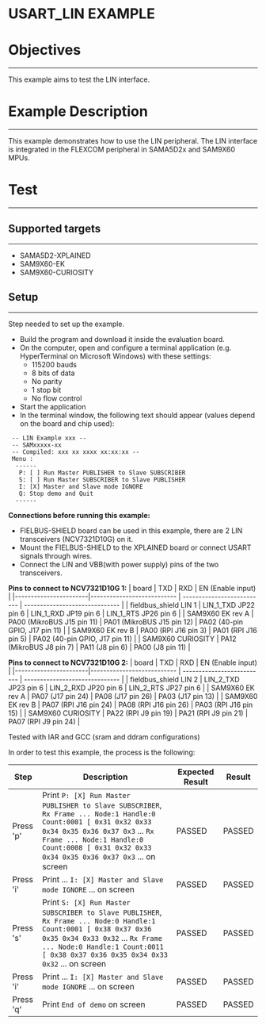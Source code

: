 USART_LIN EXAMPLE
============

# Objectives
------------
This example aims to test the LIN interface.

# Example Description
---------------------
This example demonstrates how to use the LIN peripheral.
The LIN interface is integrated in the FLEXCOM peripheral in SAMA5D2x and SAM9X60 MPUs.

# Test
------
## Supported targets
--------------------
* SAMA5D2-XPLAINED
* SAM9X60-EK
* SAM9X60-CURIOSITY

## Setup
--------
Step needed to set up the example.

* Build the program and download it inside the evaluation board.
* On the computer, open and configure a terminal application (e.g. HyperTerminal
 on Microsoft Windows) with these settings:
	- 115200 bauds
	- 8 bits of data
	- No parity
	- 1 stop bit
	- No flow control
* Start the application
* In the terminal window, the following text should appear (values depend on the
 board and chip used):
```
 -- LIN Example xxx --
 -- SAMxxxxx-xx
 -- Compiled: xxx xx xxxx xx:xx:xx --
 Menu :
  ------
   P: [ ] Run Master PUBLISHER to Slave SUBSCRIBER
   S: [ ] Run Master SUBSCRIBER to Slave PUBLISHER
   I: [X] Master and Slave mode IGNORE
   Q: Stop demo and Quit
  ------
```

__Connections before running this example:__
- FIELBUS-SHIELD board can be used in this example, there are 2 LIN transceivers (NCV7321D10G) on it.
- Mount the FIELBUS-SHIELD to the XPLAINED board or connect USART signals through wires.
- Connect the LIN and VBB(with power supply) pins of the two transceivers.

__Pins to connect to NCV7321D10G 1:__
|       board           | TXD                        | RXD                        | EN (Enable input)              |
|-----------------------|--------------------------- | -------------------------- | ------------------------------ |
| fieldbus_shield LIN 1 | LIN_1_TXD   JP22 pin 6     | LIN_1_RXD   JP19 pin 6     | LIN_1_RTS   JP26 pin 6         |
| SAM9X60 EK rev A      | PA00 (MikroBUS J15 pin 11) | PA01 (MikroBUS J15 pin 12) | PA02 (40-pin GPIO, J17 pin 11) |
| SAM9X60 EK rev B      | PA00 (RPI J16 pin 3)       | PA01 (RPI J16 pin 5)       | PA02 (40-pin GPIO, J17 pin 11) |
| SAM9X60 CURIOSITY     | PA12 (MikroBUS J8 pin 7)   | PA11 (J8 pin 6)            | PA00 (J8 pin 11)               |

__Pins to connect to NCV7321D10G 2:__
|       board           | TXD                        | RXD                        | EN (Enable input)              |
|-----------------------|--------------------------- | -------------------------- | ------------------------------ |
| fieldbus_shield LIN 2 | LIN_2_TXD   JP23 pin 6     | LIN_2_RXD   JP20 pin 6     | LIN_2_RTS   JP27 pin 6         |
| SAM9X60 EK rev A      | PA07 (J17 pin 24)          | PA08 (J17 pin 26)          | PA03 (J17 pin 13)              |
| SAM9X60 EK rev B      | PA07 (RPI J16 pin 24)      | PA08 (RPI J16 pin 26)      | PA03 (RPI J16 pin 15)          |
| SAM9X60 CURIOSITY     | PA22 (RPI J9 pin 19)       | PA21 (RPI J9 pin 21)       | PA07 (RPI J9 pin 24)           |

Tested with IAR and GCC (sram and ddram configurations)

In order to test this example, the process is the following:

Step | Description | Expected Result | Result
-----|-------------|-----------------|-------
Press 'p' | Print `P: [X] Run Master PUBLISHER to Slave SUBSCRIBER`, `Rx Frame ... Node:1 Handle:0 Count:0001 [ 0x31 0x32 0x33 0x34 0x35 0x36 0x37 0x3` ... `Rx Frame ... Node:1 Handle:0 Count:0008 [ 0x31 0x32 0x33 0x34 0x35 0x36 0x37 0x3` ... on screen | PASSED | PASSED
Press 'i' | Print ... `I: [X] Master and Slave mode IGNORE` ... on screen | PASSED | PASSED
Press 's' | Print `S: [X] Run Master SUBSCRIBER to Slave PUBLISHER`, `Rx Frame ... Node:0 Handle:1 Count:0001 [ 0x38 0x37 0x36 0x35 0x34 0x33 0x32` ... `Rx Frame ... Node:0 Handle:1 Count:0011 [ 0x38 0x37 0x36 0x35 0x34 0x33 0x32` ... on screen | PASSED | PASSED
Press 'i' | Print ... `I: [X] Master and Slave mode IGNORE` ... on screen | PASSED | PASSED
Press 'q' | Print `End of demo` on screen | PASSED | PASSED

